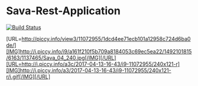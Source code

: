 # Sava-Rest-Application
[![Build Status](https://travis-ci.org/VMAproject/Sava-Rest-Application.svg?branch=master)](https://travis-ci.org/VMAproject/Sava-Rest-Application)

[URL=http://piccy.info/view3/11072955/1dcd4ee71ecb101a12958c724d6ba0de/][IMG]http://i.piccy.info/i9/a161f210f5b709a8184053c69ec5ea22/1492101815/6163/1137465/Sava_04_240.jpg[/IMG][/URL][URL=http://i.piccy.info/a3c/2017-04-13-16-43/i9-11072955/240x121-r][IMG]http://i.piccy.info/a3/2017-04-13-16-43/i9-11072955/240x121-r/i.gif[/IMG][/URL]
